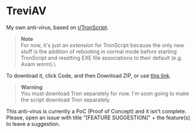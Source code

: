 # TreviAV
My own anti-virus, based on [r/TronScript](https://old.reddit.com/r/TronScript/).

> **Note**\
> For now, it's just an _extension_ for TronScript because the only new stuff is the addition of rebooting in normal mode before starting TronScript and resetting EXE file associations to their default (e.g. Axam worm).\

To download it, click Code, and then Download ZIP, or use [this link](https://github.com/aritz331/TreviAV/archive/refs/heads/main.zip).

> **Warning**\
> You must download Tron separately for now. I'm soon going to make the script download Tron separately.

This anti-virus is currently a PoC (Proof of Concept) and it isn't complete.\
Please, open an issue with title "[FEATURE SUGGESTION]" + the feature(s) to leave a suggestion.
